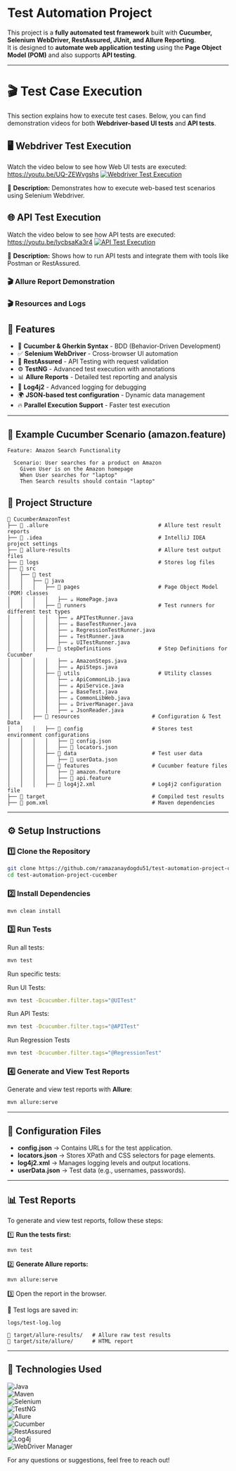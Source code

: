 #  Test Automation Project

This project is a **fully automated test framework** built with **Cucumber, Selenium WebDriver, RestAssured, JUnit, and Allure Reporting**.  
It is designed to **automate web application testing** using the **Page Object Model (POM)** and also supports **API testing**.


---
# 🎬 Test Case Execution

This section explains how to execute test cases. Below, you can find demonstration videos for both **Webdriver-based UI tests** and **API tests**.

## 🖥️ Webdriver Test Execution
Watch the video below to see how Web UI tests are executed:  https://youtu.be/UQ-ZEWvgshs
[![Webdriver Test Execution](https://img.youtube.com/vi/UQ-ZEWvgshs/0.jpg)](https://youtu.be/UQ-ZEWvgshs)

📌 **Description:** Demonstrates how to execute web-based test scenarios using Selenium Webdriver.

## 🌐 API Test Execution
Watch the video below to see how API tests are executed:  https://youtu.be/IycbsaKa3r4
[![API Test Execution](https://img.youtube.com/vi/IycbsaKa3r4/0.jpg)](https://youtu.be/IycbsaKa3r4)

📌 **Description:** Shows how to run API tests and integrate them with tools like Postman or RestAssured.

### 🎬 Allure Report Demonstration




### 🎬 Resources and Logs


## 📌 Features

- 🚀 **Cucumber & Gherkin Syntax** - BDD (Behavior-Driven Development)
- ✅ **Selenium WebDriver** - Cross-browser UI automation
- 🔄 **RestAssured** - API Testing with request validation
- ⚙️ **TestNG** - Advanced test execution with annotations
- 📊 **Allure Reports** - Detailed test reporting and analysis
- 📝 **Log4j2** - Advanced logging for debugging
- 🌍 **JSON-based test configuration** - Dynamic data management
- 🔥 **Parallel Execution Support** - Faster test execution


---
## 📜 Example Cucumber Scenario (amazon.feature)

```gherkin
Feature: Amazon Search Functionality

  Scenario: User searches for a product on Amazon
    Given User is on the Amazon homepage
    When User searches for "laptop"
    Then Search results should contain "laptop"

```


## 📂 Project Structure

```
📂 CucumberAmazonTest
├── 📂 .allure                                   # Allure test result reports
├── 📂 .idea                                     # IntelliJ IDEA project settings
├── 📂 allure-results                            # Allure test output files
├── 📂 logs                                      # Stores log files
├── 📂 src
│   ├── 📂 test
│   │   ├── 📂 java
│   │   │   ├── 📂 pages                         # Page Object Model (POM) classes
│   │   │   │   ├── ☕ HomePage.java
│   │   │   ├── 📂 runners                       # Test runners for different test types
│   │   │   │   ├── ☕ APITestRunner.java
│   │   │   │   ├── ☕ BaseTestRunner.java
│   │   │   │   ├── ☕ RegressionTestRunner.java
│   │   │   │   ├── ☕ TestRunner.java
│   │   │   │   ├── ☕ UITestRunner.java
│   │   │   ├── 📂 stepDefinitions               # Step Definitions for Cucumber
│   │   │   │   ├── ☕ AmazonSteps.java
│   │   │   │   ├── ☕ ApiSteps.java
│   │   │   ├── 📂 utils                         # Utility classes
│   │   │   │   ├── ☕ ApiCommonLib.java
│   │   │   │   ├── ☕ ApiService.java
│   │   │   │   ├── ☕ BaseTest.java
│   │   │   │   ├── ☕ CommonLibWeb.java
│   │   │   │   ├── ☕ DriverManager.java
│   │   │   │   ├── ☕ JsonReader.java
│   │   ├── 📂 resources                       # Configuration & Test Data
│   │   │   ├── 📂 config                      # Stores test environment configurations
│   │   │   │   ├── 📄 config.json
│   │   │   │   ├── 📄 locators.json
│   │   │   ├── 📂 data                        # Test user data
│   │   │   │   ├── 📄 userData.json
│   │   │   ├── 📂 features                    # Cucumber feature files
│   │   │   │   ├── 📄 amazon.feature
│   │   │   │   ├── 📄 api.feature
│   │   │   ├── 📄 log4j2.xml                  # Log4j2 configuration file
├── 📂 target                                  # Compiled test results
├── 📄 pom.xml                                 # Maven dependencies

```

---

## ⚙️ Setup Instructions

### 1️⃣ Clone the Repository

```bash
git clone https://github.com/ramazanaydogdu51/test-automation-project-cucember.git
cd test-automation-project-cucember
```

### 2️⃣ Install Dependencies

```bash
mvn clean install
```

### 3️⃣ Run Tests

Run all tests:

```bash
mvn test
```
Run specific tests:

Run UI Tests:
```bash
mvn test -Dcucumber.filter.tags="@UITest"
```
Run API Tests:
```bash
mvn test -Dcucumber.filter.tags="@APITest"
```
Run Regression Tests
```bash
mvn test -Dcucumber.filter.tags="@RegressionTest"
```


### 4️⃣ Generate and View Test Reports
Generate and view test reports with **Allure**:

```bash
mvn allure:serve
```
---

## 📜 Configuration Files

- **config.json** → Contains URLs for the test application.
- **locators.json** → Stores XPath and CSS selectors for page elements.
- **log4j2.xml** → Manages logging levels and output locations.
- **userData.json** → Test data (e.g., usernames, passwords).

---

## 📊 Test Reports

To generate and view test reports, follow these steps:

1️⃣ **Run the tests first:**
```bash
mvn test
```

2️⃣ **Generate Allure reports:**
```bash
mvn allure:serve
```
3️⃣ Open the report in the browser.



📌 Test logs are saved in:



```
logs/test-log.log
```

```
📂 target/allure-results/   # Allure raw test results
📂 target/site/allure/      # HTML report
```

---

## 📌 Technologies Used

![Java](https://img.shields.io/badge/Java-ED8B00?style=for-the-badge&logo=java&logoColor=white)  
![Maven](https://img.shields.io/badge/Maven-C71A36?style=for-the-badge&logo=apache-maven&logoColor=white)  
![Selenium](https://img.shields.io/badge/Selenium-43B02A?style=for-the-badge&logo=selenium&logoColor=white)  
![TestNG](https://img.shields.io/badge/TestNG-FF6F00?style=for-the-badge&logo=testng&logoColor=white)  
![Allure](https://img.shields.io/badge/Allure-0A0A0A?style=for-the-badge&logo=allure&logoColor=white)  
![Cucumber](https://img.shields.io/badge/Cucumber-23D96C?style=for-the-badge&logo=cucumber&logoColor=white)  
![RestAssured](https://img.shields.io/badge/RestAssured-005571?style=for-the-badge&logo=rest-assured&logoColor=white)  
![Log4j](https://img.shields.io/badge/Log4j-2C2C2C?style=for-the-badge&logo=apache&logoColor=white)  
![WebDriver Manager](https://img.shields.io/badge/WebDriver_Manager-0078D7?style=for-the-badge&logo=selenium&logoColor=white)








For any questions or suggestions, feel free to reach out!



